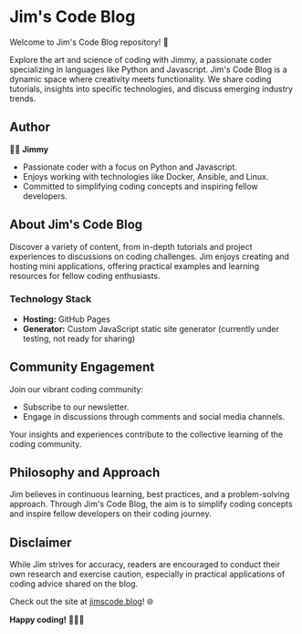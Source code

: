 # Jim's Code Blog

Welcome to Jim's Code Blog repository! 🚀

Explore the art and science of coding with Jimmy, a passionate coder specializing in languages like Python and Javascript. Jim's Code Blog is a dynamic space where creativity meets functionality. We share coding tutorials, insights into specific technologies, and discuss emerging industry trends.

## Author

👨‍💻 **Jimmy**

- Passionate coder with a focus on Python and Javascript.
- Enjoys working with technologies like Docker, Ansible, and Linux.
- Committed to simplifying coding concepts and inspiring fellow developers.

## About Jim's Code Blog

Discover a variety of content, from in-depth tutorials and project experiences to discussions on coding challenges. Jim enjoys creating and hosting mini applications, offering practical examples and learning resources for fellow coding enthusiasts.

### Technology Stack

- **Hosting:** GitHub Pages
- **Generator:** Custom JavaScript static site generator (currently under testing, not ready for sharing)

## Community Engagement

Join our vibrant coding community:

- Subscribe to our newsletter.
- Engage in discussions through comments and social media channels.

Your insights and experiences contribute to the collective learning of the coding community.

## Philosophy and Approach

Jim believes in continuous learning, best practices, and a problem-solving approach. Through Jim's Code Blog, the aim is to simplify coding concepts and inspire fellow developers on their coding journey.

## Disclaimer

While Jim strives for accuracy, readers are encouraged to conduct their own research and exercise caution, especially in practical applications of coding advice shared on the blog.

Check out the site at [jimscode.blog](https://www.jimscode.blog)! 🌐

**Happy coding!** 🚀👨‍💻
